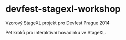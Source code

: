 devfest-stagexl-workshop
========================

Vzorový StageXL projekt pro Devfest Prague 2014

Pět kroků pro interaktivní hovadinku ve StageXL.
